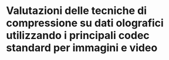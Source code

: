 # Valutazioni delle tecniche di compressione su dati olografici utilizzando i principali codec standard per immagini e video
